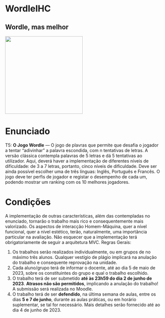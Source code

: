 # WordleIHC

Wordle, mas melhor
---

<img src="https://www.videogameschronicle.com/files/2022/01/wordle-d.jpg" width="250">


# Enunciado

T5: **O Jogo Wordle** — O jogo de plavras que permite que desafia o jogador a tentar “adivinhar”
a palavra escondida, com n tentativas de letras. A versão clássica contempla palavras de 5 letras
e dá 5 tentativas ao utilizador. Aqui, deverá haver a implementação de diferentes níveis de
dificuldade: de 3 a 7 letras, portanto, cinco níveis de dificuldade. Deve ser ainda possível
escolher uma de três línguas: Inglês, Português e Francês. O jogo deve ter perfis de jogador e
registar o desempenho de cada um, podendo mostrar um ranking com os 10 melhores jogadores.

# Condições

A implementação de outras características, além das contempladas no enunciado, tornarão o trabalho
mais rico e consequentemente mais valorizado. Os aspectos de interacção Homem-Máquina, quer a nível
funcional, quer a nível estético, terão, naturalmente, uma importância particular na avaliação. Não
esquecer que a implementação terá obrigatoriamente de seguir a arquitetura MVC.
Regras Gerais:

1. Os trabalhos serão realizados individualmente, ou em grupos de no máximo três alunos. Qualquer
   vestígio de plágio implicará na anulação do trabalho e consequente reprovação na unidade.
2. Cada aluno/grupo terá de informar o docente, até ao dia 5 de maio de 2023, sobre os
   constituintes do grupo e qual o trabalho escolhido.
3. O trabalho terá de ser submetido **até às 23h59 do dia 2 de junho de 2023**. **Atrasos não são
   permitidos**, implicando a anulação do trabalho! A submissão será realizada no Moodle.
4. O trabalho terá de ser **defendido**, na última semana de aulas, entre os dias **5 e 7 de junho**,
   durante as aulas práticas, ou em horário suplementar, se tal for necessário. Mais detalhes serão
   fornecido até ao dia 4 de junho de 2023.
